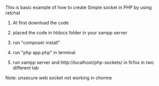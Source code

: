 This is basic example of how to create Simple socket in PHP by using ratchat 

1) At first download the code

2) placed the code in htdocs folder  in your xampp server

3) run "composer install"

4) run "php app.php" in terminal

5) run xampp server and http://localhost/php-sockets/ in firfox in two different tab

Note: unsecure web socket not working in chorme 